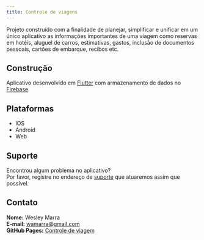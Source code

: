 ```yaml
---
title: Controle de viagens
---
```


Projeto construído com a finalidade de planejar, simplificar e unificar em um único aplicativo as informações importantes de uma viagem como reservas em hotéis, aluguel de carros, estimativas, gastos, inclusão de documentos pessoais, cartões de embarque, recibos etc.

## Construção
Aplicativo desenvolvido em [Flutter](https://flutter.dev/) com armazenamento de dados no [Firebase](https://firebase.google.com/).

## Plataformas
- IOS
- Android
- Web

## Suporte

Encontrou algum problema no aplicativo?  
Por favor, registre no endereço de [suporte](https://github.com/wamarra/travel_control/issues) que atuaremos assim que possível.

## Contato

**Nome:** Wesley Marra  
**E-mail:** <wamarra@gmail.com>  
**GitHub Pages:** [Controle de viagem](https://wamarra.github.io/travel-control/)

